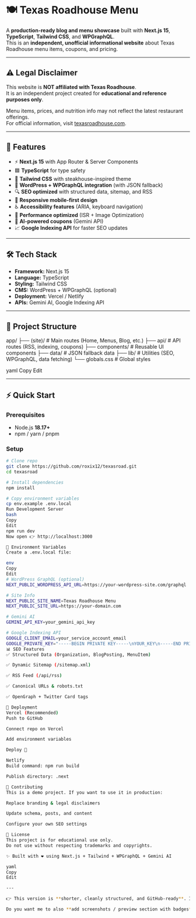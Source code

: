# 🍽️ Texas Roadhouse Menu

A **production-ready blog and menu showcase** built with **Next.js 15**, **TypeScript**, **Tailwind CSS**, and **WPGraphQL**.  
This is an **independent, unofficial informational website** about Texas Roadhouse menu items, coupons, and pricing.

---

## ⚠️ Legal Disclaimer
This website is **NOT affiliated with Texas Roadhouse**.  
It is an independent project created for **educational and reference purposes only**.  

Menu items, prices, and nutrition info may not reflect the latest restaurant offerings.  
For official information, visit [texasroadhouse.com](https://www.texasroadhouse.com).

---

## 🚀 Features

- ⚡ **Next.js 15** with App Router & Server Components  
- 🟦 **TypeScript** for type safety  
- 🎨 **Tailwind CSS** with steakhouse-inspired theme  
- 🔗 **WordPress + WPGraphQL integration** (with JSON fallback)  
- 🔍 **SEO optimized** with structured data, sitemap, and RSS  
- 📱 **Responsive mobile-first design**  
- ♿ **Accessibility features** (ARIA, keyboard navigation)  
- 🚀 **Performance optimized** (ISR + Image Optimization)  
- 🤖 **AI-powered coupons** (Gemini API)  
- 📈 **Google Indexing API** for faster SEO updates  

---

## 🛠️ Tech Stack

- **Framework:** Next.js 15  
- **Language:** TypeScript  
- **Styling:** Tailwind CSS  
- **CMS:** WordPress + WPGraphQL (optional)  
- **Deployment:** Vercel / Netlify  
- **APIs:** Gemini AI, Google Indexing API  

---

## 📂 Project Structure

app/
├── (site)/ # Main routes (Home, Menus, Blog, etc.)
├── api/ # API routes (RSS, indexing, coupons)
├── components/ # Reusable UI components
├── data/ # JSON fallback data
├── lib/ # Utilities (SEO, WPGraphQL, data fetching)
└── globals.css # Global styles

yaml
Copy
Edit

---

## ⚡ Quick Start

### Prerequisites
- Node.js **18.17+**
- npm / yarn / pnpm

### Setup
```bash
# Clone repo
git clone https://github.com/roxix12/texasroad.git
cd texasroad

# Install dependencies
npm install

# Copy environment variables
cp env.example .env.local
Run Development Server
bash
Copy
Edit
npm run dev
Now open 👉 http://localhost:3000

🔧 Environment Variables
Create a .env.local file:

env
Copy
Edit
# WordPress GraphQL (optional)
NEXT_PUBLIC_WORDPRESS_API_URL=https://your-wordpress-site.com/graphql

# Site Info
NEXT_PUBLIC_SITE_NAME=Texas Roadhouse Menu
NEXT_PUBLIC_SITE_URL=https://your-domain.com

# Gemini AI
GEMINI_API_KEY=your_gemini_api_key

# Google Indexing API
GOOGLE_CLIENT_EMAIL=your_service_account_email
GOOGLE_PRIVATE_KEY="-----BEGIN PRIVATE KEY-----\nYOUR_KEY\n-----END PRIVATE KEY-----\n"
📊 SEO Features
✅ Structured Data (Organization, BlogPosting, MenuItem)

✅ Dynamic Sitemap (/sitemap.xml)

✅ RSS Feed (/api/rss)

✅ Canonical URLs & robots.txt

✅ OpenGraph + Twitter Card tags

🚀 Deployment
Vercel (Recommended)
Push to GitHub

Connect repo on Vercel

Add environment variables

Deploy 🚀

Netlify
Build command: npm run build

Publish directory: .next

🤝 Contributing
This is a demo project. If you want to use it in production:

Replace branding & legal disclaimers

Update schema, posts, and content

Configure your own SEO settings

📄 License
This project is for educational use only.
Do not use without respecting trademarks and copyrights.

✨ Built with ❤️ using Next.js + Tailwind + WPGraphQL + Gemini AI

yaml
Copy
Edit

---

👉 This version is **shorter, cleanly structured, and GitHub-ready**. It highlights features, setup, environment variables, and deployment in a professional way.

Do you want me to also **add screenshots / preview section with badges** (like Vercel deploy button, demo link, tech badges)? That will make your README look 🔥 professional.
